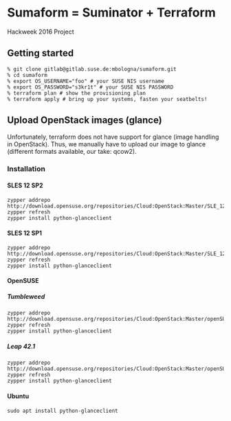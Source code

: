 # Sumaform = Suminator + Terraform

Hackweek 2016 Project

## Getting started

```
% git clone gitlab@gitlab.suse.de:mbologna/sumaform.git
% cd sumaform
% export OS_USERNAME="foo" # your SUSE NIS username
% export OS_PASSWORD="s3kr1t" # your SUSE NIS PASSWORD
% terraform plan # show the provisioning plan
% terraform apply # bring up your systems, fasten your seatbelts!
```

## Upload OpenStack images (glance)

Unfortunately, terraform does not have support for glance (image handling in
OpenStack).
Thus, we manually have to upload our image to glance (different formats
available, our take: qcow2).

### Installation

#### SLES 12 SP2

```
zypper addrepo http://download.opensuse.org/repositories/Cloud:OpenStack:Master/SLE_12_SP2/Cloud:OpenStack:Master.repo
zypper refresh
zypper install python-glanceclient
```

#### SLES 12 SP1

```
zypper addrepo http://download.opensuse.org/repositories/Cloud:OpenStack:Master/SLE_12_SP1/Cloud:OpenStack:Master.repo
zypper refresh
zypper install python-glanceclient
```

#### OpenSUSE

##### Tumbleweed

```
zypper addrepo http://download.opensuse.org/repositories/Cloud:OpenStack:Master/openSUSE_Tumbleweed/Cloud:OpenStack:Master.repo
zypper refresh
zypper install python-glanceclient
```

##### Leap 42.1

```
zypper addrepo http://download.opensuse.org/repositories/Cloud:OpenStack:Master/openSUSE_Leap_42.1/Cloud:OpenStack:Master.repo
zypper refresh
zypper install python-glanceclient
```

#### Ubuntu

```
sudo apt install python-glanceclient
```

<!-- ##### Compile it from source

```
sudo pip install virtualenv
cd sumaform
virtualenv sumaform-env
source sumaform-env/bin/activate
pip install python-openstackclient
pip install python-glanceclient
```

#### Usage

Then you have to customize and run the supplied script:
`openstack_images/upload_images_to_glance.sh.example`
(be sure to customize it with your credentials and rename it to
`upload_images_to_glance.sh`).

Launch it and your images will be uploaded to OpenStack glance.
-->
